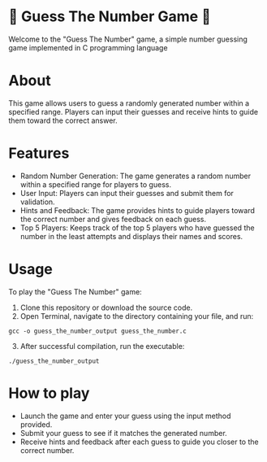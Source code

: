 # 🎲 Guess The Number Game 🎰
Welcome to the "Guess The Number" game, a simple number guessing game implemented in C programming language

# About
This game allows users to guess a randomly generated number within a specified range. Players can input their guesses and receive hints to guide them toward the correct answer.

# Features
- Random Number Generation: The game generates a random number within a specified range for players to guess.
- User Input: Players can input their guesses and submit them for validation.
- Hints and Feedback: The game provides hints to guide players toward the correct number and gives feedback on each guess.
- Top 5 Players: Keeps track of the top 5 players who have guessed the number in the least attempts and displays their names and scores.

# Usage
To play the "Guess The Number" game:

1. Clone this repository or download the source code.
2. Open Terminal, navigate to the directory containing your file, and run:
```
gcc -o guess_the_number_output guess_the_number.c
```
3. After successful compilation, run the executable:
```
./guess_the_number_output
```
# How to play
- Launch the game and enter your guess using the input method provided.
- Submit your guess to see if it matches the generated number.
- Receive hints and feedback after each guess to guide you closer to the correct number.
